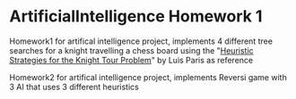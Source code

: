 # ArtificialIntelligence Homework 1

Homework1 for artifical intelligence project, implements 4 different tree searches for a knight travelling a chess board using the "[Heuristic Strategies for the Knight Tour Problem](https://www.semanticscholar.org/paper/Heuristic-Strategies-for-the-Knight-Tour-Problem-Paris/ebdfb585eaea47f52ab774759da2c39fb6d0d8e6)" by Luis Paris as reference

Homework2 for artifical intelligence project, implements Reversi game with 3 AI that uses 3 different heuristics 
